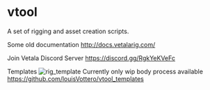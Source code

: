 vtool
=====

A set of rigging and asset creation scripts.

Some old documentation
http://docs.vetalarig.com/

Join Vetala Discord Server
https://discord.gg/RgkYeKVeFc

Templates
![rig_template](https://user-images.githubusercontent.com/2879064/163105037-427e954a-5ea2-4e5b-87c4-9a694789a250.png)
Currently only wip body process available
https://github.com/louisVottero/vtool_templates
